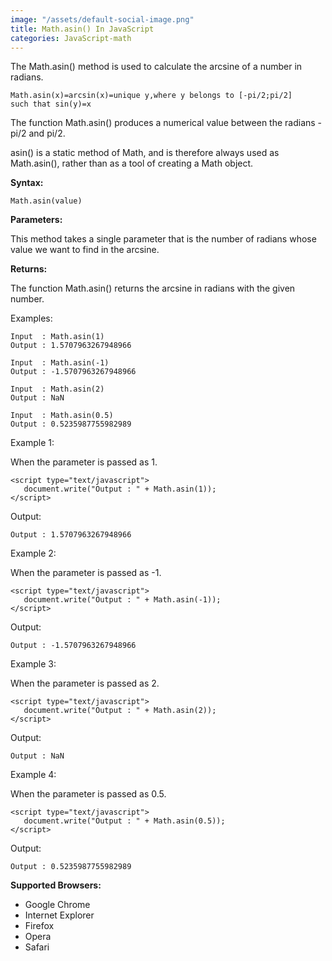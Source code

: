 ```yaml
---
image: "/assets/default-social-image.png"
title: Math.asin() In JavaScript
categories: JavaScript-math
---
```


The Math.asin() method is used to calculate the arcsine of a number in radians.

```
Math.asin(x)=arcsin(x)=unique y,where y belongs to [-pi/2;pi/2]
such that sin(y)=x
```

The function Math.asin() produces a numerical value between the radians -pi/2 and pi/2.

asin() is a static method of Math, and is therefore always used as Math.asin(), rather than as a tool of creating a Math object.

**Syntax:**

`Math.asin(value)`

**Parameters:**

This method takes a single parameter that is the number of radians whose value we want to find in the arcsine.

**Returns:**

The function Math.asin() returns the arcsine in radians with the given number.

Examples:

```
Input  : Math.asin(1)
Output : 1.5707963267948966
```
     
```
Input  : Math.asin(-1)
Output : -1.5707963267948966
```

```
Input  : Math.asin(2)
Output : NaN
```

```
Input  : Math.asin(0.5)
Output : 0.5235987755982989
```

Example 1:

When the parameter is passed as 1.

```
<script type="text/javascript"> 
   document.write("Output : " + Math.asin(1)); 
</script> 
```

Output:

`Output : 1.5707963267948966`

Example 2:

When the parameter is passed as -1.

```
<script type="text/javascript"> 
   document.write("Output : " + Math.asin(-1)); 
</script> 
```

Output:

`Output : -1.5707963267948966`

Example 3:

When the parameter is passed as 2.

```
<script type="text/javascript"> 
   document.write("Output : " + Math.asin(2)); 
</script> 
```

Output:

`Output : NaN`

Example 4:

When the parameter is passed as 0.5.

```
<script type="text/javascript"> 
   document.write("Output : " + Math.asin(0.5)); 
</script> 
```

Output:

`Output : 0.5235987755982989`

**Supported Browsers:**

* Google Chrome
* Internet Explorer
* Firefox
* Opera
* Safari